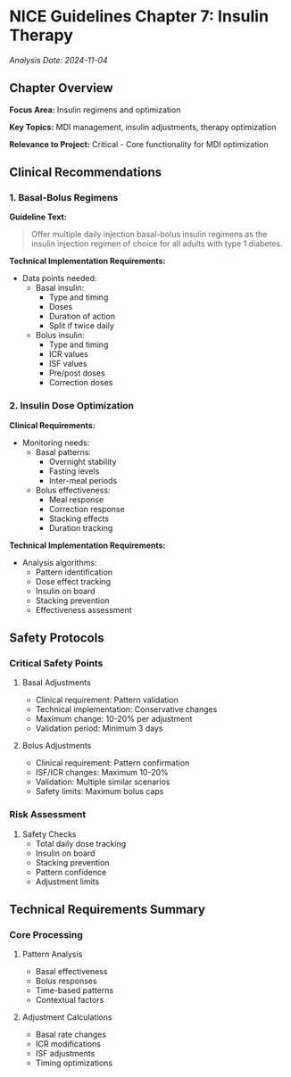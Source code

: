 # NICE Guidelines Chapter 7: Insulin Therapy
*Analysis Date: 2024-11-04*

## Chapter Overview
**Focus Area:** Insulin regimens and optimization

**Key Topics:** MDI management, insulin adjustments, therapy optimization

**Relevance to Project:** Critical - Core functionality for MDI optimization

## Clinical Recommendations
### 1. Basal-Bolus Regimens
**Guideline Text:**
> Offer multiple daily injection basal–bolus insulin regimens as the insulin injection regimen of choice for all adults with type 1 diabetes.

**Technical Implementation Requirements:**
- Data points needed:
  - Basal insulin:
    - Type and timing
    - Doses
    - Duration of action
    - Split if twice daily
  - Bolus insulin:
    - Type and timing
    - ICR values
    - ISF values
    - Pre/post doses
    - Correction doses

### 2. Insulin Dose Optimization
**Clinical Requirements:**
- Monitoring needs:
  - Basal patterns:
    - Overnight stability
    - Fasting levels
    - Inter-meal periods
  - Bolus effectiveness:
    - Meal response
    - Correction response
    - Stacking effects
    - Duration tracking

**Technical Implementation Requirements:**
- Analysis algorithms:
  - Pattern identification
  - Dose effect tracking
  - Insulin on board
  - Stacking prevention
  - Effectiveness assessment

## Safety Protocols
### Critical Safety Points
1. Basal Adjustments
   - Clinical requirement: Pattern validation
   - Technical implementation: Conservative changes
   - Maximum change: 10-20% per adjustment
   - Validation period: Minimum 3 days

2. Bolus Adjustments
   - Clinical requirement: Pattern confirmation
   - ISF/ICR changes: Maximum 10-20%
   - Validation: Multiple similar scenarios
   - Safety limits: Maximum bolus caps

### Risk Assessment
1. Safety Checks
   - Total daily dose tracking
   - Insulin on board
   - Stacking prevention
   - Pattern confidence
   - Adjustment limits

## Technical Requirements Summary
### Core Processing
1. Pattern Analysis
   - Basal effectiveness
   - Bolus responses
   - Time-based patterns
   - Contextual factors

2. Adjustment Calculations
   - Basal rate changes
   - ICR modifications
   - ISF adjustments
   - Timing optimizations